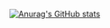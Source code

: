 [![Anurag's GitHub stats](https://github-readme-stats.vercel.app/api?username=briandesarmo&count_private=true&show_icons=true&theme=transparent)](https://github.com/anuraghazra/github-readme-stats)
